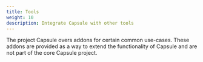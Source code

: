 ```yaml
---
title: Tools
weight: 10
description: Integrate Capsule with other tools
---
```


The project Capsule overs addons for certain common use-cases. These addons are provided as a way to extend the functionality of Capsule and are not part of the core Capsule project.